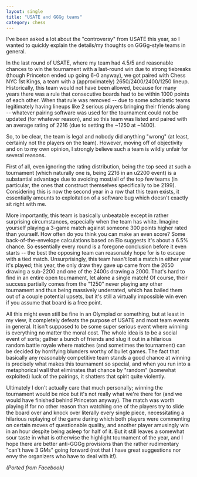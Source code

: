 ```yaml
---
layout: single
title: "USATE and GGGg teams"
category: chess
---
```


I've been asked a lot about the "controversy" from USATE this year, so I wanted to quickly explain the details/my thoughts on GGGg-style teams in general.

In the last round of USATE, where my team had 4.5/5 and reasonable chances to win the tournament with a last-round win due to strong tiebreaks (though Princeton ended up going 6-0 anyway), we got paired with Chess NYC 1st Kings, a team with a (approximately) 2650/2400/2400/1250 lineup. Historically, this team would not have been allowed, because for many years there was a rule that consecutive boards had to be within 1000 points of each other. When that rule was removed -- due to some scholastic teams legitimately having lineups like 2 serious players bringing their friends along -- whatever pairing software was used for the tournament could not be updated (for whatever reason), and so this team was listed and paired with an average rating of 2216 (due to setting the ~1250 at ~1400).

So, to be clear, the team is legal and nobody did anything "wrong" (at least, certainly not the players on the team). However, moving off of objectivity and on to my own opinion, I strongly believe such a team is wildly unfair for several reasons.

First of all, even ignoring the rating distribution, being the top seed at such a tournament (which naturally one is, being 2216 in an u2200 event) is a substantial advantage due to avoiding most/all of the top few teams (in particular, the ones that construct themselves specifically to be 2199). Considering this is now the second year in a row that this team exists, it essentially amounts to exploitation of a software bug which doesn't exactly sit right with me.

More importantly, this team is basically unbeatable except in rather surprising circumstances, especially when the team has white. Imagine yourself playing a 3-game match against someone 300 points higher rated than yourself. How often do you think you can make an even score? Some back-of-the-envelope calculations based on Elo suggests it's about a 6.5% chance. So essentially every round is a foregone conclusion before it even starts -- the best the opposing team can reasonably hope for is to escape with a tied match. Unsurprisingly, this team hasn't lost a match in either year it's played; this year, the only draw they gave up came from the 2650 drawing a sub-2200 and one of the 2400s drawing a 2000. That's hard to find in an entire open tournament, let alone a single match! Of course, their success partially comes from the "1250" never playing any other tournament and thus being massively underrated, which has bailed them out of a couple potential upsets, but it's still a virtually impossible win even if you assume that board is a free point.

All this might even still be fine in an Olympiad or something, but at least in my view, it completely defeats the purpose of USATE and most team events in general. It isn't supposed to be some super serious event where winning is everything no matter the moral cost. The whole idea is to be a social event of sorts; gather a bunch of friends and slug it out in a hilarious random battle royale where matches (and sometimes the tournament) can be decided by horrifying blunders worthy of bullet games. The fact that basically any reasonably competitive team stands a good chance at winning is precisely what makes this tournament so special, and when you run into a metaphorical wall that eliminates that chance by "random" (somewhat exploited) luck of the pairings, it shatters that spirit quite violently.

Ultimately I don't actually care that much personally; winning the tournament would be nice but it's not really what we're there for (and we would have finished behind Princeton anyway). The match was worth playing if for no other reason than watching one of the players try to slide the board over and knock over literally every single piece, necessitating a hilarious replaying of the game during which both players were commenting on certain moves of questionable quality, and another player amusingly win in an hour despite being asleep for half of it. But it still leaves a somewhat sour taste in what is otherwise the highlight tournament of the year, and I hope there are better anti-GGGg provisions than the rather rudimentary "can't have 3 GMs" going forward (not that I have great suggestions nor envy the organizers who have to deal with it!).

*(Ported from Facebook)*